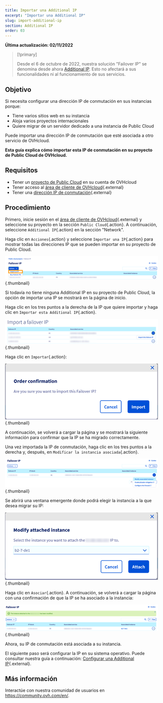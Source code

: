 ```yaml
---
title: Importar una Additional IP
excerpt: "Importar una Additional IP"
slug: import-additional-ip
section: Additional IP
order: 03
---
```


**Última actualización: 02/11/2022**

> [!primary]
>
> Desde el 6 de octubre de 2022, nuestra solución "Failover IP" se denomina desde ahora [Additional IP](https://www.ovhcloud.com/es-es/network/additional-ip/). Esto no afectará a sus funcionalidades ni al funcionamiento de sus servicios.
>

## Objetivo

Si necesita configurar una dirección IP de conmutación en sus instancias porque:

- Tiene varios sitios web en su instancia 
- Aloja varios proyectos internacionales
- Quiere migrar de un servidor dedicado a una instancia de Public Cloud

Puede importar una dirección IP de conmutación que esté asociada a otro servicio de OVHcloud.

**Esta guía explica cómo importar esta IP de conmutación en su proyecto de Public Cloud de OVHcloud.**

## Requisitos

- Tener un [proyecto de Public Cloud](https://www.ovhcloud.com/es-es/public-cloud/) en su cuenta de OVHcloud
- Tener acceso al [área de cliente de OVHcloud](https://www.ovh.com/auth/?action=gotomanager&from=https://www.ovh.es/&ovhSubsidiary=es){.external}
- Tener una [dirección IP de conmutación](https://www.ovhcloud.com/es-es/bare-metal/ip/){.external}

## Procedimiento

Primero, inicie sesión en el [área de cliente de OVHcloud](https://www.ovh.com/auth/?action=gotomanager&from=https://www.ovh.es/&ovhSubsidiary=es){.external} y seleccione su proyecto en la sección `Public Cloud`{.action}. 
A continuación, seleccione `Additional IP`{.action} en la sección "Network".

Haga clic en `Acciones`{.action} y seleccione `Importar una IP`{.action} para mostrar todas las direcciones IP que se pueden importar en su proyecto de Public Cloud.

![IP Section](images/import1.png){.thumbnail}

Si todavía no tiene ninguna Additional IP en su proyecto de Public Cloud, la opción de importar una IP se mostrará en la página de inicio.

Haga clic en los tres puntos a la derecha de la IP que quiere importar y haga clic en `Importar esta Additional IP`{.action}.

![Import Additional IP](images/import2.png){.thumbnail}

Haga clic en `Importar`{.action}:

![Import confirm](images/importconfirm.png){.thumbnail}

A continuación, se volverá a cargar la página y se mostrará la siguiente información para confirmar que la IP se ha migrado correctamente.

Una vez importada la IP de conmutación, haga clic en los tres puntos a la derecha y, después, en `Modificar la instancia asociada`{.action}.

![Import Additional IP](images/modifyinstance.png){.thumbnail}

Se abrirá una ventana emergente donde podrá elegir la instancia a la que desea migrar su IP:

![Import Additional IP](images/modifyinstance1.png){.thumbnail}

Haga clic en `Asociar`{.action}. A continuación, se volverá a cargar la página con una confirmación de que la IP se ha asociado a la instancia:

![Import Additional IP](images/modifycompleted.png){.thumbnail}

Ahora, su IP de conmutación está asociada a su instancia.

El siguiente paso será configurar la IP en su sistema operativo. Puede consultar nuestra guía a continuación: [Configurar una Additional IP](https://docs.ovh.com/es/publiccloud/network-services/configure-additional-ip/){.external}.

## Más información

Interactúe con nuestra comunidad de usuarios en <https://community.ovh.com/en/>.